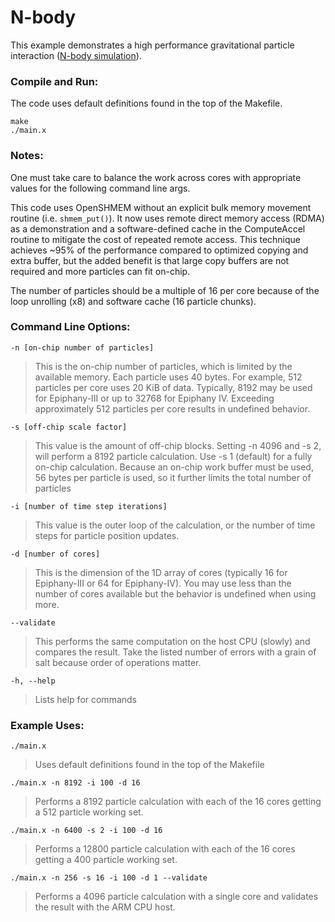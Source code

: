 # N-body

This example demonstrates a high performance gravitational particle interaction
([N-body simulation](http://en.wikipedia.org/wiki/N-body_simulation)).

### Compile and Run:

The code uses default definitions found in the top of the Makefile.
```
make
./main.x
```

### Notes:

One must take care to balance the work across cores with appropriate values for
the following command line args.

This code uses OpenSHMEM without an explicit bulk memory movement routine (i.e.
`shmem_put()`). It now uses remote direct memory access (RDMA) as a
demonstration and a software-defined cache in the ComputeAccel routine to
mitigate the cost of repeated remote access. This technique achieves ~95% of
the performance compared to optimized copying and extra buffer, but the added
benefit is that large copy buffers are not required and more particles can fit
on-chip.

The number of particles should be a multiple of 16 per core because of the loop
unrolling (x8) and software cache (16 particle chunks).

### Command Line Options:

`-n [on-chip number of particles]`
> This is the on-chip number of particles, which is limited by the available
> memory. Each particle uses 40 bytes. For example, 512 particles per core uses
> 20 KiB of data. Typically, 8192 may be used for Epiphany-III or up to 32768
> for Epiphany IV. Exceeding approximately 512 particles per core results in
> undefined behavior.

`-s [off-chip scale factor]`
> This value is the amount of off-chip blocks. Setting -n 4096 and -s 2, will
> perform a 8192 particle calculation. Use -s 1 (default) for a fully on-chip
> calculation. Because an on-chip work buffer must be used, 56 bytes per
> particle is used, so it further limits the total number of particles

`-i [number of time step iterations]`
> This value is the outer loop of the calculation, or the number of time steps
> for particle position updates.

`-d [number of cores]`
> This is the dimension of the 1D array of cores (typically 16 for Epiphany-III
> or 64 for Epiphany-IV). You may use less than the number of cores available
> but the behavior is undefined when using more.

`--validate`
> This performs the same computation on the host CPU (slowly) and compares the
> result. Take the listed number of errors with a grain of salt because order
> of operations matter.

`-h, --help`
> Lists help for commands

### Example Uses:

`./main.x`
> Uses default definitions found in the top of the Makefile

`./main.x -n 8192 -i 100 -d 16`
> Performs a 8192 particle calculation with each of the 16 cores getting a 512
> particle working set.

`./main.x -n 6400 -s 2 -i 100 -d 16`
> Performs a 12800 particle calculation with each of the 16 cores getting a 400
> particle working set.

`./main.x -n 256 -s 16 -i 100 -d 1 --validate`
> Performs a 4096 particle calculation with a single core and validates the
> result with the ARM CPU host.
